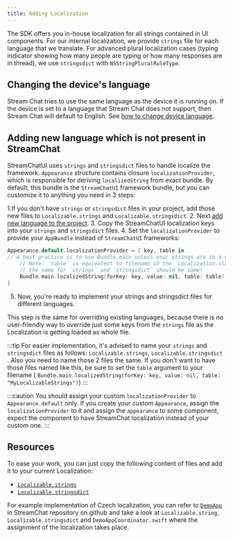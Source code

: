 ```yaml
---
title: Adding Localization
---
```


The SDK offers you in-house localization for all strings contained in UI components. For our internal localization, we provide `strings` file for each language that we translate. For advanced plural localization cases (typing indicator showing how many people are typing or how many responses are in thread), we use `stringsdict` with `NSStringPluralRuleType`. 

## Changing the device's language

Stream Chat tries to use the same language as the device it is running on. If the device is set to a language that Stream Chat does not support, then Stream Chat will default to English.
See [how to change device language](https://support.apple.com/en-us/HT204031).

## Adding new language which is not present in StreamChat

StreamChatUI uses `strings` and `stringsdict` files to handle localize the framework.
`Appearance` structure contains closure `localizationProvider`, which is responsible for deriving `localizedString` from exact bundle. 
By default, this bundle is the  `StreamChatUI` framework bundle, but you can customize it to anything you need in 3 steps:

1.If you don't have `strings` or `stringsdict` files in your project, add those new files to `Localizable.strings` and `Localizable.stringsdict`.
2. Next [add new language to the project](https://developer.apple.com/documentation/xcode/adding-support-for-languages-and-regions).
3. Copy the StreamChatUI localization keys into your `strings` and `stringsdict` files.
4. Set the `localizationProvider` to provide your `AppBundle` instead of `StreamChatUI` frameworks:
```swift
Appearance.default.localizationProvider = { key, table in
// A best practice is to use Bundle.main unless your strings are in a different bundle.
    // Note: `table` is equivalent to filename of the `Localization.strings` file without file extension. 
    // the name for `strings` and `stringsdict` should be same!
    Bundle.main.localizedString(forKey: key, value: nil, table: table)
}
```
5. Now, you're ready to implement your strings and stringsdict files for different languages.

This step is the same for overriding existing languages, because there is no user-friendly way to override just some keys from the `strings` file as the Localization is getting loaded as whole file.

:::tip
For easier implementation, it's advised to name your `strings` and `stringsdict` files as follows: `Localizable.strings`, `Localizable.stringsdict` . Also you need to name those 2 files the same. 
If you don't want to have those files named like this, be sure to set the `table` argument to your filename ( `Bundle.main.localizedString(forKey: key, value: nil, table: "MyLocalizableStrings")`)
:::

:::caution
You should assign your custom `localizationProvider`  to `Appearance.default` only. If you create your custom `Appearance`, assign the `localizationProvider` to it and assign the `appearance` to some component, expect the component to have StreamChat localization instead of your custom one.
:::

## Resources

To ease your work, you can just copy the following content of files and add it to your current Localization: 

- [`Localizable.strings`](https://github.com/GetStream/stream-chat-swift/blob/main/Sources/StreamChatUI/Resources/en.lproj/Localizable.strings)
- [`Localizable.stringsdict`](https://github.com/GetStream/stream-chat-swift/blob/main/Sources/StreamChatUI/Resources/en.lproj/Localizable.stringsdict)

For example implementation of Czech localization, you can refer to [`DemoApp`](https://github.com/GetStream/stream-chat-swift/tree/main/DemoApp) in StreamChat repository on github and take a look at `Localizable.string`, `Localizable.stringsdict` and `DemoAppCoordinator.swift` where the assignment of the localization takes place.
